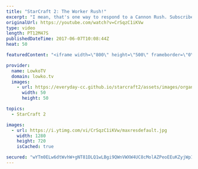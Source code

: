 ```yaml
---
title: "StarCraft 2: The Worker Rush!"
excerpt: "I mean, that's one way to respond to a Cannon Rush. Subscribe for more videos: http://lowko.tv/youtube More Starcraft 2 casts: https://goo.gl/NG8qAV  Protoss decides to Cannon Rush in the main base of the Zerg. While the main Hatchery isn't under any threat, ClockMaker loses the Spawning Pool. The Zerg"
originalUrl: https://youtube.com/watch?v=CrSqzC1iKVw
type: video
length: PT12M47S
publishedDateTime: 2017-06-07T10:08:44Z
heat: 50

featuredContent: "<iframe width=\"800\" height=\"500\" frameborder=\"0\" src=\"https://www.youtube.com/embed/CrSqzC1iKVw\" allow=\"accelerometer; autoplay; encrypted-media; gyroscope; picture-in-picture\" allowfullscreen></iframe>"

provider:
  name: LowkoTV
  domain: lowko.tv
  images:
    - url: https://everyday-cc.github.io/starcraft2/assets/images/organizations/lowko.tv-50x50.jpg
      width: 50
      height: 50

topics:
  - StarCraft 2

images:
  - url: https://i.ytimg.com/vi/CrSqzC1iKVw/maxresdefault.jpg
    width: 1280
    height: 720
    isCached: true

secured: "wYTm0ELw6dtWvhW+gNT81DLQ1wLBgi9QWnVWXW4UC8cMolAZPeoEEuKZyjWp1mTXQLASsoabqD8phK0J0OoV85QzLd8uzCPxf8B8/0u5iB//PQdmaaoo5JV7XMPItAOF2ijKX5VlOI7s2k+a1Ub0yBYqObY9A6Xn4tTJIxF4k6M78iNVoaXiOadDv35EmUJELuTXElb91GEpiY0ujLHw1d8QU1DM1dmPFfEb6i284/JQRV7FtYorFYjOmljk9Zoxk3Y8rbkkHT7OqVJYupHNW0O8xR1vm8BhJpwjTiSXur181S3eu7q1sxKObtAIHxdOCoMQg8vCX896CnfLZZcNcZOt9A8wPgDzRNDjKUHnEZlXOWl+7G5G5ysRDgk3CSSk5/eMmkNqiltLXZpCQwUkjQAXjPShgTjH6SvuIbEEfao=;P+CiaLYHHAxf7hWin3lK6A=="
---
```


